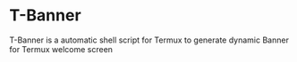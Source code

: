 # T-Banner
T-Banner is a automatic shell script for Termux to generate  dynamic  Banner for Termux welcome screen 
